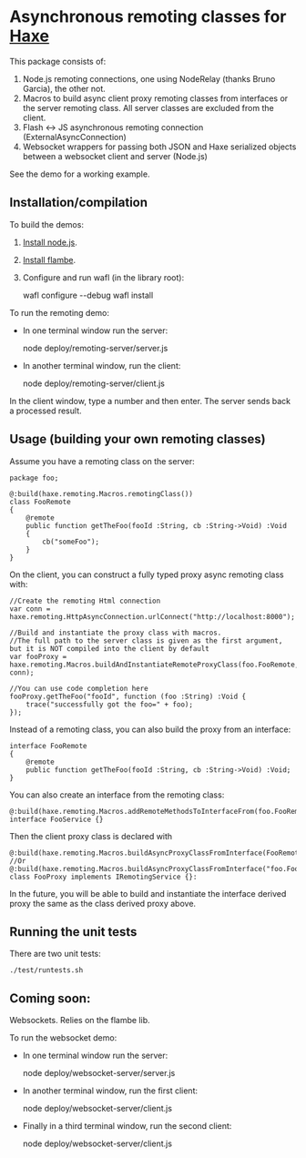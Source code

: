[haxe]: http://http://haxe.org
[flambe]:http://lib.haxe.org/p/flambe
[wafl]:https://github.com/aduros/flambe/wiki/Wafl
[nodejs]:http://nodejs.org/

# Asynchronous remoting classes for [Haxe][haxe]

This package consists of:

1. Node.js remoting connections, one using NodeRelay<T> (thanks Bruno Garcia), the other not.
2. Macros to build async client proxy remoting classes from interfaces or the server remoting class.  All server classes are excluded from the client.
3. Flash <-> JS asynchronous remoting connection (ExternalAsyncConnection)
4. Websocket wrappers for passing both JSON and Haxe serialized objects between a websocket client and server (Node.js)

See the demo for a working example.

## Installation/compilation

To build the demos:

1. [Install node.js][nodejs].
1. [Install flambe](https://github.com/aduros/flambe/wiki/Installation).
2. Configure and run wafl (in the library root):

	wafl configure --debug
	wafl install
	
	
To run the remoting demo:

- In one terminal window run the server:
	
	node deploy/remoting-server/server.js

- In another terminal window, run the client:
	
	node deploy/remoting-server/client.js
	
In the client window, type a number and then enter.  The server sends back a processed result.


## Usage (building your own remoting classes)

Assume you have a remoting class on the server:

	package foo;

	@:build(haxe.remoting.Macros.remotingClass())
	class FooRemote
	{
		@remote
		public function getTheFoo(fooId :String, cb :String->Void) :Void
		{
			cb("someFoo");
		}
	}
	
On the client, you can construct a fully typed proxy async remoting class with:

	//Create the remoting Html connection
	var conn = haxe.remoting.HttpAsyncConnection.urlConnect("http://localhost:8000");
	
	//Build and instantiate the proxy class with macros.  
	//The full path to the server class is given as the first argument, but it is NOT compiled into the client by default
	var fooProxy = haxe.remoting.Macros.buildAndInstantiateRemoteProxyClass(foo.FooRemote, conn);
	
	//You can use code completion here
	fooProxy.getTheFoo("fooId", function (foo :String) :Void {
		trace("successfully got the foo=" + foo);
	});
	
Instead of a remoting class, you can also build the proxy from an interface:

	interface FooRemote
	{
		@remote
		public function getTheFoo(fooId :String, cb :String->Void) :Void;
	}
	
You can also create an interface from the remoting class:

	@:build(haxe.remoting.Macros.addRemoteMethodsToInterfaceFrom(foo.FooRemote))
	interface FooService {}
	
Then the client proxy class is declared with

	@:build(haxe.remoting.Macros.buildAsyncProxyClassFromInterface(FooRemote))
	//Or @:build(haxe.remoting.Macros.buildAsyncProxyClassFromInterface("foo.FooRemote"))
	class FooProxy implements IRemotingService {}:
	
In the future, you will be able to build and instantiate the interface derived proxy the same as the class derived proxy above.

## Running the unit tests

There are two unit tests:

	./test/runtests.sh
	
## Coming soon:

Websockets.  Relies on the flambe lib.

To run the websocket demo:

- In one terminal window run the server:
	
	node deploy/websocket-server/server.js

- In another terminal window, run the first client:
	
	node deploy/websocket-server/client.js
	
- Finally in a third terminal window, run the second client:
	
	node deploy/websocket-server/client.js
